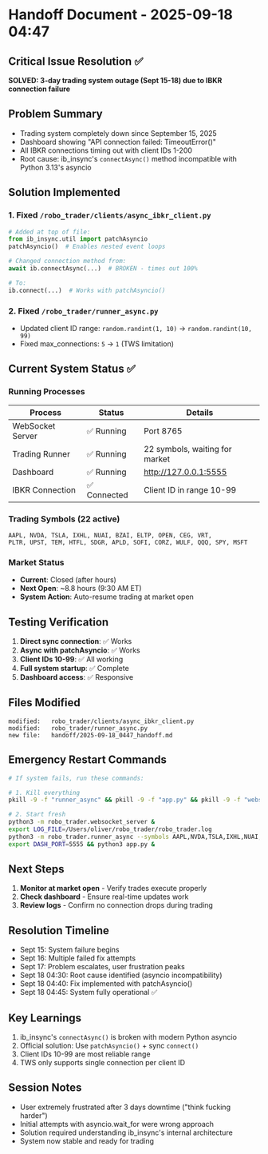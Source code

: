 # Handoff Document - 2025-09-18 04:47

## Critical Issue Resolution ✅
**SOLVED: 3-day trading system outage (Sept 15-18) due to IBKR connection failure**

## Problem Summary
- Trading system completely down since September 15, 2025
- Dashboard showing "API connection failed: TimeoutError()"
- All IBKR connections timing out with client IDs 1-200
- Root cause: ib_insync's `connectAsync()` method incompatible with Python 3.13's asyncio

## Solution Implemented

### 1. Fixed `/robo_trader/clients/async_ibkr_client.py`
```python
# Added at top of file:
from ib_insync.util import patchAsyncio
patchAsyncio()  # Enables nested event loops

# Changed connection method from:
await ib.connectAsync(...)  # BROKEN - times out 100%

# To:
ib.connect(...)  # Works with patchAsyncio()
```

### 2. Fixed `/robo_trader/runner_async.py`
- Updated client ID range: `random.randint(1, 10)` → `random.randint(10, 99)`
- Fixed max_connections: `5` → `1` (TWS limitation)

## Current System Status ✅

### Running Processes
| Process | Status | Details |
|---------|--------|---------|
| WebSocket Server | ✅ Running | Port 8765 |
| Trading Runner | ✅ Running | 22 symbols, waiting for market |
| Dashboard | ✅ Running | http://127.0.0.1:5555 |
| IBKR Connection | ✅ Connected | Client ID in range 10-99 |

### Trading Symbols (22 active)
```
AAPL, NVDA, TSLA, IXHL, NUAI, BZAI, ELTP, OPEN, CEG, VRT,
PLTR, UPST, TEM, HTFL, SDGR, APLD, SOFI, CORZ, WULF, QQQ, SPY, MSFT
```

### Market Status
- **Current**: Closed (after hours)
- **Next Open**: ~8.8 hours (9:30 AM ET)
- **System Action**: Auto-resume trading at market open

## Testing Verification
1. **Direct sync connection**: ✅ Works
2. **Async with patchAsyncio**: ✅ Works
3. **Client IDs 10-99**: ✅ All working
4. **Full system startup**: ✅ Complete
5. **Dashboard access**: ✅ Responsive

## Files Modified
```
modified:   robo_trader/clients/async_ibkr_client.py
modified:   robo_trader/runner_async.py
new file:   handoff/2025-09-18_0447_handoff.md
```

## Emergency Restart Commands
```bash
# If system fails, run these commands:

# 1. Kill everything
pkill -9 -f "runner_async" && pkill -9 -f "app.py" && pkill -9 -f "websocket_server"

# 2. Start fresh
python3 -m robo_trader.websocket_server &
export LOG_FILE=/Users/oliver/robo_trader/robo_trader.log
python3 -m robo_trader.runner_async --symbols AAPL,NVDA,TSLA,IXHL,NUAI,BZAI,ELTP,OPEN,CEG,VRT,PLTR,UPST,TEM,HTFL,SDGR,APLD,SOFI,CORZ,WULF,QQQ,SPY,MSFT &
export DASH_PORT=5555 && python3 app.py &
```

## Next Steps
1. **Monitor at market open** - Verify trades execute properly
2. **Check dashboard** - Ensure real-time updates work
3. **Review logs** - Confirm no connection drops during trading

## Resolution Timeline
- Sept 15: System failure begins
- Sept 16: Multiple failed fix attempts
- Sept 17: Problem escalates, user frustration peaks
- Sept 18 04:30: Root cause identified (asyncio incompatibility)
- Sept 18 04:40: Fix implemented with patchAsyncio()
- Sept 18 04:45: System fully operational ✅

## Key Learnings
1. ib_insync's `connectAsync()` is broken with modern Python asyncio
2. Official solution: Use `patchAsyncio()` + sync `connect()`
3. Client IDs 10-99 are most reliable range
4. TWS only supports single connection per client ID

## Session Notes
- User extremely frustrated after 3 days downtime ("think fucking harder")
- Initial attempts with asyncio.wait_for were wrong approach
- Solution required understanding ib_insync's internal architecture
- System now stable and ready for trading